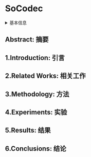 # SoCodec

<details>
<summary>基本信息</summary>

- 标题: SoCodec: A Semantic-Ordered Multi-Stream Speech Codec for Efficient Language Model Based Text-to-Speech Synthesis
- 作者:
  | 序号 | 作者 | 机构 |
  | :-: | --- | --- |
  | 01 | [郭浩翰 (Haohan Guo)](../../Authors/Haohan_Guo_(郭浩翰).md) | [香港中文大学](../../Institutions/CHN-CUHK_香港中文大学.md) |
  | 02 | [Fenglong Xie](../../Authors/Fenglong_Xie.md) | [小红书](../../Institutions/CHN-XiaohongshuInc_小红书.md) |
  | 03 | [Kun Xie](../../Authors/Kun_Xie.md) | [小红书](../../Institutions/CHN-XiaohongshuInc_小红书.md) |
  | 04 | [杨东超 (Dongchao Yang)](../../Authors/Dongchao_Yang_(杨东超).md) | [香港中文大学](../../Institutions/CHN-CUHK_香港中文大学.md) |
  | 05 | [郭大可 (Dake Guo)](../../Authors/Dake_Guo_(郭大可).md) | [西北工业大学](../../Institutions/CHN-NPU_西北工业大学.md) |
  | 06 | [Xixin Wu](../../Authors/Xixin_Wu.md) | [香港中文大学](../../Institutions/CHN-CUHK_香港中文大学.md) |
  | 07 | [蒙美玲 (Helen Meng)](../../Authors/Helen_Meng_(蒙美玲).md) | [香港中文大学](../../Institutions/CHN-CUHK_香港中文大学.md) |
- 机构:
  | 序号 | 机构 | 占比 |
  | :-: | --- | :-: |
  | 01 | [香港中文大学](../../Institutions/CHN-CUHK_香港中文大学.md) | 04/07 |
  | 02 | [小红书](../../Institutions/CHN-XiaohongshuInc_小红书.md) | 02/07 |
  | 03 | [西北工业大学](../../Institutions/CHN-NPU_西北工业大学.md) | 01/07 |
- 时间:
  - 预印时间: 2024.09.02 ArXiv v1
  - 更新笔记: 2024.09.04
- 发表:
  - 期刊/会议 
- 链接:
  - [ArXiv](https://arxiv.org/abs/2409.00933)
  - [DOI]()
  - [Github]()
  - [Demo]()
  - [Scholar](https://scholar.google.com/scholar?cluster=)
- 标签:
  - ?
- 页数: 8
- 引用: 31
- 被引: ?
- 数据:
  - ? 
- 对比:
  - ?
- 复现:
  - ?

</details>

## Abstract: 摘要

## 1.Introduction: 引言

## 2.Related Works: 相关工作

## 3.Methodology: 方法

## 4.Experiments: 实验

## 5.Results: 结果

## 6.Conclusions: 结论
